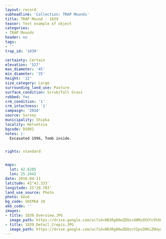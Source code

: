 ```yaml
---
layout: record
subheadline: 'Collection: TRAP Mounds'
title: TRAP Mound - 1039
teaser: Test example of object
categories:
- TRAP Mounds
header: no
tags:
- ''
trap_id: '1039'

certainty: Certain
elevation: '527'
max_diameter: '45'
min_diameter: '35'
height: '12'
size_category: Large
surrounding_land_use: Pasture
surface_condition: Scrub|Tall Grass
robbed: Yes
crm_condition: '1'
crm_intactness: '1'
campaign: '2010'
source: Survey
municipality: Shipka
locality: Helvetsia
bgcode: DS001
notes: |-
  Excavated 1996, Tomb inside.


rights: standard


maps:
  lat: 42.6285
  lon: 25.2442
date: 2018-04-11
latitude: 42°42.333'
longitude: 25°20.783'
land_use_source: Photo
photo: Good
bg_code: SHIPKA 10
akb_code: ''
images:
- title: 1039_Overview.JPG
  image_path: https://drive.google.com/uc?id=0B3Rg88wZDQscd0MzdXVYcVhXUnM
- title: 1039_Detail_Crepis.JPG
  image_path: https://drive.google.com/uc?id=0B3Rg88wZDQscV2pvZHRiZHUydlk
---
```

